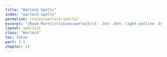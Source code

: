 ```yaml
---
title: "Warlock Spells"
index: "warlock-spells"
permalink: /rules/warlock-spells/
excerpt: "[Read More](/classes/warlock/){: .btn .btn--light-outline .btn--small}"
layout: spellist
class: "Warlock"
toc: false
part: 3.5
chapter: 11
---
```

